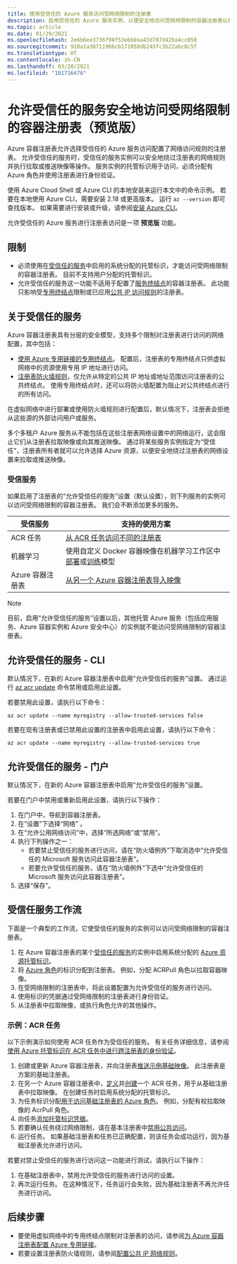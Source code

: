 ```yaml
---
title: 使用受信任的 Azure 服务访问受网络限制的注册表
description: 启用受信任的 Azure 服务实例，以便安全地访问受网络限制的容器注册表以拉取或推送映像
ms.topic: article
ms.date: 01/29/2021
ms.openlocfilehash: 2e6b6ee3736f98f53ebb0aa43d707d42ba4cc058
ms.sourcegitcommit: 910a1a38711966cb171050db245fc3b22abc8c5f
ms.translationtype: HT
ms.contentlocale: zh-CN
ms.lasthandoff: 03/20/2021
ms.locfileid: "101716476"
---
```

# <a name="allow-trusted-services-to-securely-access-a-network-restricted-container-registry-preview"></a>允许受信任的服务安全地访问受网络限制的容器注册表（预览版）

Azure 容器注册表允许选择受信任的 Azure 服务访问配置了网络访问规则的注册表。 允许受信任的服务时，受信任的服务实例可以安全地绕过注册表的网络规则并执行拉取或推送映像等操作。 服务实例的托管标识用于访问，必须分配有 Azure 角色并使用注册表进行身份验证。

使用 Azure Cloud Shell 或 Azure CLI 的本地安装来运行本文中的命令示例。 若要在本地使用 Azure CLI，需要安装 2.18 或更高版本。 运行 `az --version` 即可查找版本。 如果需要进行安装或升级，请参阅[安装 Azure CLI](/cli/azure/install-azure-cli)。

允许受信任的 Azure 服务进行注册表访问是一项 **预览版** 功能。

## <a name="limitations"></a>限制

* 必须使用在[受信任的服务](#trusted-services)中启用的系统分配的托管标识，才能访问受网络限制的容器注册表。 目前不支持用户分配的托管标识。
* 允许受信任的服务这一功能不适用于配置了[服务终结点](container-registry-vnet.md)的容器注册表。 此功能只影响受[专用终结点](container-registry-private-link.md)限制或已应用[公共 IP 访问规则](container-registry-access-selected-networks.md)的注册表。 

## <a name="about-trusted-services"></a>关于受信任的服务

Azure 容器注册表具有分层的安全模型，支持多个限制对注册表进行访问的网络配置，其中包括：

* [使用 Azure 专用链接的专用终结点](container-registry-private-link.md)。 配置后，注册表的专用终结点只供虚拟网络中的资源使用专用 IP 地址进行访问。  
* [注册表防火墙规则](container-registry-access-selected-networks.md)，仅允许从特定的公共 IP 地址或地址范围访问注册表的公共终结点。 使用专用终结点时，还可以将防火墙配置为阻止对公共终结点进行的所有访问。

在虚拟网络中进行部署或使用防火墙规则进行配置后，默认情况下，注册表会拒绝从这些源的外部访问用户或服务。 

多个多租户 Azure 服务从不能包括在这些注册表网络设置中的网络运行，这会阻止它们从注册表拉取映像或向其推送映像。 通过将某些服务实例指定为“受信任”，注册表所有者就可以允许选择 Azure 资源，以便安全地绕过注册表的网络设置来拉取或推送映像。 

### <a name="trusted-services"></a>受信服务

如果启用了注册表的“允许受信任的服务”设置（默认设置），则下列服务的实例可以访问受网络限制的容器注册表。 我们会不断添加更多的服务。

|受信服务  |支持的使用方案  |
|---------|---------|
|ACR 任务     | [从 ACR 任务访问不同的注册表](container-registry-tasks-cross-registry-authentication.md)       |
|机器学习 | 使用自定义 Docker 容器映像在机器学习工作区中[部署](../machine-learning/how-to-deploy-custom-docker-image.md)或[训练](../machine-learning/how-to-train-with-custom-image.md)模型 |
|Azure 容器注册表 | [从另一个 Azure 容器注册表导入映像](container-registry-import-images.md#import-from-an-azure-container-registry-in-the-same-ad-tenant) | 

> [!NOTE]
> 目前，启用“允许受信任的服务”设置以后，其他托管 Azure 服务（包括应用服务、Azure 容器实例和 Azure 安全中心）的实例就不能访问受网络限制的容器注册表。

## <a name="allow-trusted-services---cli"></a>允许受信任的服务 - CLI

默认情况下，在新的 Azure 容器注册表中启用“允许受信任的服务”设置。 通过运行 [az acr update](/cli/azure/acr#az-acr-update) 命令禁用或启用此设置。

若要禁用此设置，请执行以下命令：

```azurecli
az acr update --name myregistry --allow-trusted-services false
```

若要在现有注册表或已禁用此设置的注册表中启用此设置，请执行以下命令：

```azurecli
az acr update --name myregistry --allow-trusted-services true
```

## <a name="allow-trusted-services---portal"></a>允许受信任的服务 - 门户

默认情况下，在新的 Azure 容器注册表中启用“允许受信任的服务”设置。 

若要在门户中禁用或重新启用此设置，请执行以下操作：

1. 在门户中，导航到容器注册表。
1. 在“设置”下选择“网络” 。 
1. 在“允许公用网络访问”中，选择“所选网络”或“禁用”。
1. 执行下列操作之一：
    * 若要禁止受信任的服务进行访问，请在“防火墙例外”下取消选中“允许受信任的 Microsoft 服务访问此容器注册表”。 
    * 若要允许受信任的服务，请在“防火墙例外”下选中“允许受信任的 Microsoft 服务访问此容器注册表”。
1. 选择“保存”。

## <a name="trusted-services-workflow"></a>受信任服务工作流

下面是一个典型的工作流，它使受信任的服务的实例可以访问受网络限制的容器注册表。

1. 在 Azure 容器注册表的某个[受信任的服务](#trusted-services)的实例中启用系统分配的 [Azure 资源托管标识](../active-directory/managed-identities-azure-resources/overview.md)。
1. 将 [Azure 角色](container-registry-roles.md)的标识分配到注册表。 例如，分配 ACRPull 角色以拉取容器映像。
1. 在受网络限制的注册表中，将此设置配置为允许受信任的服务进行访问。
1. 使用标识的凭据通过受网络限制的注册表进行身份验证。 
1. 从注册表中拉取映像，或执行角色允许的其他操作。

### <a name="example-acr-tasks"></a>示例：ACR 任务

以下示例演示如何使用 ACR 任务作为受信任的服务。 有关任务详细信息，请参阅[使用 Azure 托管标识在 ACR 任务中进行跨注册表的身份验证](container-registry-tasks-cross-registry-authentication.md)。

1. 创建或更新 Azure 容器注册表，并向注册表[推送示例基础映像](container-registry-tasks-cross-registry-authentication.md#prepare-base-registry)。 此注册表是方案的基础注册表。
1. 在另一个 Azure 容器注册表中，[定义](container-registry-tasks-cross-registry-authentication.md#define-task-steps-in-yaml-file)并[创建](container-registry-tasks-cross-registry-authentication.md#option-2-create-task-with-system-assigned-identity)一个 ACR 任务，用于从基础注册表中拉取映像。 在创建任务时启用系统分配的托管标识。
1. 为任务标识分配[用于访问基础注册表的 Azure 角色](container-registry-tasks-authentication-managed-identity.md#3-grant-the-identity-permissions-to-access-other-azure-resources)。 例如，分配有权拉取映像的 AcrPull 角色。
1. 向任务[添加托管标识凭据](container-registry-tasks-authentication-managed-identity.md#4-optional-add-credentials-to-the-task)。
1. 若要确认任务绕过网络限制，请在基本注册表中[禁用公共访问](container-registry-access-selected-networks.md#disable-public-network-access)。
1. 运行任务。 如果基础注册表和任务已正确配置，则该任务会成功运行，因为基础注册表允许进行访问。

若要对禁止受信任的服务进行访问这一功能进行测试，请执行以下操作：

1. 在基础注册表中，禁用允许受信任的服务进行访问的设置。
1. 再次运行任务。 在这种情况下，任务运行会失败，因为基础注册表不再允许任务进行访问。

## <a name="next-steps"></a>后续步骤

* 要使用虚拟网络中的专用终结点限制对注册表的访问，请参阅[为 Azure 容器注册表配置 Azure 专用链接](container-registry-private-link.md)。
* 若要设置注册表防火墙规则，请参阅[配置公共 IP 网络规则](container-registry-access-selected-networks.md)。
